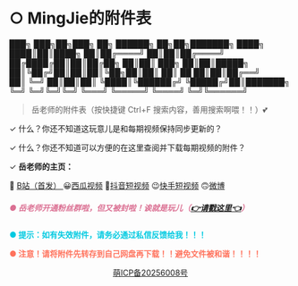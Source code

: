 # ○ MingJie的附件表


███╗   ███╗██╗███╗   ██╗ ██████╗           ██╗██╗███████╗
████╗ ████║██║████╗  ██║██╔════╝           ██║██║██╔════╝
██╔████╔██║██║██╔██╗ ██║██║  ███╗         ██║██║█████╗  
██║╚██╔╝██║██║██║╚██╗██║██║   ██║     ██   ██║██║██╔══╝  
██║ ╚═╝ ██║██║██║ ╚████║╚██████╔╝     ╚█████╔╝██║███████╗
╚═╝     ╚═╝╚═╝╚═╝  ╚═══╝ ╚═════╝       ╚════╝ ╚═╝╚══════╝






> 岳老师的附件表（按快捷键 Ctrl+F 搜索内容，善用搜索啊喂！！）💕

✓ 什么？你还不知道这玩意儿是和每期视频保持同步更新的？

✓ 什么？你还不知道可以方便的在这里查阅并下载每期视频的附件？

✓ **岳老师的主页：**

🙂 [B站（首发） ](https://space.bilibili.com/1995424953)  😀[西瓜视频](https://www.ixigua.com/home/303878777609358)  🤣[抖音短视频](https://v.douyin.com/MYjf1JM/)  😉[快手短视频](https://v.kuaishou.com/mRpRYy)  🙃[微博](https://weibo.com/u/7826133162)  

#####  <font color="#DB7093">● 岳老师开通粉丝群啦，但又被封啦！诶就是玩儿（[👉请戳这里👈](https://ooo.0x0.ooo/2024/05/04/OplMkB.jpg)）</font>


**<font color="#00CAE1">● 提示：如有失效附件，请务必通过私信反馈给我！！！</font>**

**<font color="#FF725C">● 注意！请将附件先转存到自己网盘再下载！！避免文件被和谐！！！！</font>**







<center><a href="https://icp.gov.moe/?keyword=20256008" target="_blank">萌ICP备20256008号</a><center>
